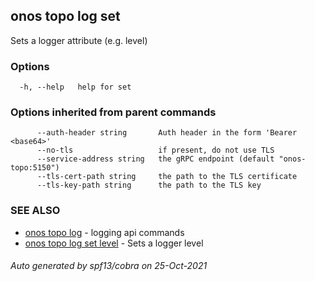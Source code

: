 ## onos topo log set

Sets a logger attribute (e.g. level)

### Options

```
  -h, --help   help for set
```

### Options inherited from parent commands

```
      --auth-header string       Auth header in the form 'Bearer <base64>'
      --no-tls                   if present, do not use TLS
      --service-address string   the gRPC endpoint (default "onos-topo:5150")
      --tls-cert-path string     the path to the TLS certificate
      --tls-key-path string      the path to the TLS key
```

### SEE ALSO

* [onos topo log](onos_topo_log.md)	 - logging api commands
* [onos topo log set level](onos_topo_log_set_level.md)	 - Sets a logger level

###### Auto generated by spf13/cobra on 25-Oct-2021
